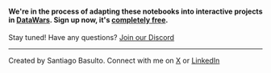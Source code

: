 
#### We're in the process of adapting these notebooks into interactive projects in [DataWars](https://www.datawars.io/?utm_source=fccrepo&utm_medium=pandas-real-life). Sign up now, it's [completely free](https://www.datawars.io/?utm_source=fccrepo&utm_medium=pandas-real-life).

Stay tuned! Have any questions? [Join our Discord](https://discord.gg/DSTe8tY38T)

---

Created by Santiago Basulto. Connect with me on [X](https://x.com/santiagobasulto) or [LinkedIn](https://www.linkedin.com/in/santiagobasulto/)
